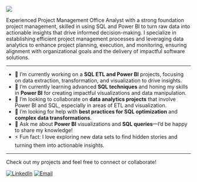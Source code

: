 <img src="https://readme-typing-svg.herokuapp.com/?font=Righteous&color=34f700&size=35&center=true&vCenter=true&width=500&height=70&duration=2600&lines=Hi+There!+👋;+I'm+Faizan!" style="max-width: 100%;">

Experienced Project Management Office Analyst with a strong foundation project management, skilled in using SQL and Power BI
to turn raw data into actionable insights that drive informed decision-making. I specialize in establishing efficient project management
processes and leveraging data analytics to enhance project planning, execution, and monitoring, ensuring alignment with 
organizational goals and the delivery of impactful software solutions.  
______________________________________________________________________________________________________________________________________     
- 🔭 I’m currently working on a **SQL ETL and Power BI** projects, focusing on data extraction, transformation, and visualization to drive insights.
- 🌱 I’m currently learning advanced **SQL techniques** and honing my skills in **Power BI** for creating impactful visualizations and data manipulation.
- 👯 I’m looking to collaborate on **data analytics projects** that involve Power BI and SQL, especially in areas of ETL and visualization.
- 🤔 I’m looking for help with **best practices for SQL optimization** and **complex data transformations**.
- 💬 Ask me about **Power BI** visualizations and **SQL queries**—I’d be happy to share my knowledge!
- ⚡ Fun fact: I love exploring new data sets to find hidden stories and turning them into actionable insights.

______________________________________________________________________________________________________________________________________     
Check out my projects and feel free to connect or collaborate!

[![LinkedIn](https://img.shields.io/badge/LinkedIn-Connect-blue?style=flat&logo=linkedin&logoColor=white)](https://www.linkedin.com/in/faizan-talat19/)
[![Email](https://img.shields.io/badge/Email-Contact%20Me-blue?style=flat&logo=gmail&logoColor=white)](mailto:faizanbutt00@gmail.com)
